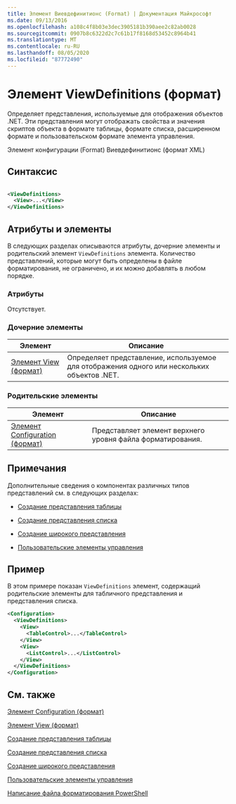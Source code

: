 ```yaml
---
title: Элемент Виевдефинитионс (Format) | Документация Майкрософт
ms.date: 09/13/2016
ms.openlocfilehash: a108c4f8b03e3dec3905181b390aee2c82ab0028
ms.sourcegitcommit: 0907b8c6322d2c7c61b17f8168d53452c8964b41
ms.translationtype: MT
ms.contentlocale: ru-RU
ms.lasthandoff: 08/05/2020
ms.locfileid: "87772490"
---
```

# <a name="viewdefinitions-element-format"></a>Элемент ViewDefinitions (формат)

Определяет представления, используемые для отображения объектов .NET. Эти представления могут отображать свойства и значения скриптов объекта в формате таблицы, формате списка, расширенном формате и пользовательском формате элемента управления.

Элемент конфигурации (Format) Виевдефинитионс (формат XML)

## <a name="syntax"></a>Синтаксис

```xml

<ViewDefinitions>
  <View>...</View>
</ViewDefinitions>
```

## <a name="attributes-and-elements"></a>Атрибуты и элементы

В следующих разделах описываются атрибуты, дочерние элементы и родительский элемент `ViewDefinitions` элемента. Количество представлений, которые могут быть определены в файле форматирования, не ограничено, и их можно добавлять в любом порядке.

### <a name="attributes"></a>Атрибуты

Отсутствует.

### <a name="child-elements"></a>Дочерние элементы

|Элемент|Описание|
|-------------|-----------------|
|[Элемент View (формат)](./view-element-format.md)|Определяет представление, используемое для отображения одного или нескольких объектов .NET.|

### <a name="parent-elements"></a>Родительские элементы

|Элемент|Описание|
|-------------|-----------------|
|[Элемент Configuration (формат)](./configuration-element-format.md)|Представляет элемент верхнего уровня файла форматирования.|

## <a name="remarks"></a>Примечания

Дополнительные сведения о компонентах различных типов представлений см. в следующих разделах:

- [Создание представления таблицы](./creating-a-table-view.md)

- [Создание представления списка](./creating-a-list-view.md)

- [Создание широкого представления](./creating-a-wide-view.md)

- [Пользовательские элементы управления](./creating-custom-controls.md)

## <a name="example"></a>Пример

В этом примере показан `ViewDefinitions` элемент, содержащий родительские элементы для табличного представления и представления списка.

```xml
<Configuration>
  <ViewDefinitions>
    <View>
      <TableControl>...</TableControl>
    </View>
    <View>
      <ListControl>...</ListControl>
    </View>
  </ViewDefinitions>
</Configuration>
```

## <a name="see-also"></a>См. также

[Элемент Configuration (формат)](./configuration-element-format.md)

[Элемент View (формат)](./view-element-format.md)

[Создание представления таблицы](./creating-a-table-view.md)

[Создание представления списка](./creating-a-list-view.md)

[Создание широкого представления](./creating-a-wide-view.md)

[Пользовательские элементы управления](./creating-custom-controls.md)

[Написание файла форматирования PowerShell](./writing-a-powershell-formatting-file.md)
